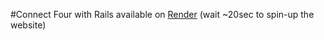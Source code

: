 #Connect Four with Rails
available on [Render]([https://openai.com](https://connect-four-3j2r.onrender.com/) "Play Connect Four") (wait ~20sec to spin-up the website)
